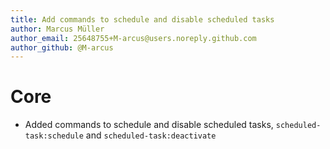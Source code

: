 ```yaml
---
title: Add commands to schedule and disable scheduled tasks
author: Marcus Müller
author_email: 25648755+M-arcus@users.noreply.github.com
author_github: @M-arcus
---
```

# Core
* Added commands to schedule and disable scheduled tasks, `scheduled-task:schedule` and `scheduled-task:deactivate`
